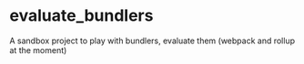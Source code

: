 # evaluate_bundlers
A sandbox project to play with bundlers, evaluate them (webpack and rollup at the moment)
